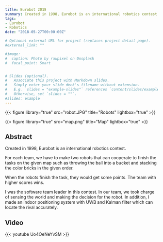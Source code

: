 ```yaml
---
title: Eurobot 2018
summary: Created in 1998, Eurobot is an international robotics contest.
tags:
- Eurobot
- Robotics
date: "2018-05-27T00:00:00Z"

# Optional external URL for project (replaces project detail page).
#external_link: ""

#image:
#  caption: Photo by rawpixel on Unsplash
#  focal_point: Smart


# Slides (optional).
#   Associate this project with Markdown slides.
#   Simply enter your slide deck's filename without extension.
#   E.g. `slides = "example-slides"` references `content/slides/example-slides.md`.
#   Otherwise, set `slides = ""`.
#slides: example
---
```

{{< figure library="true" src="robot.JPG" title="Robots" lightbox="true" >}}

{{< figure library="true" src="map.png" title="Map" lightbox="true" >}}
## Abstract
Created in 1998, Eurobot is an international robotics contest.<br>

For each team, we have to make two robots that can cooperate to finish the tasks on the given map such as throwing the ball into a bucket and stacking the color bricks in the given order.<br>

When the robots finish the task, they would get some points. The team with higher scores wins.

I was the software team leader in this contest. In our team, we took charge of sensing the world and making the decision for the robot. In addition, I made an indoor positioning system with UWB and Kalman filter which can locate the rival accurately.

## Video
{{< youtube Uo4OeNeYvSM >}}
